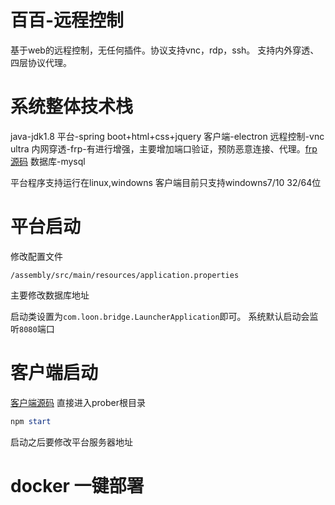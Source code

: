# 百百-远程控制

基于web的远程控制，无任何插件。协议支持vnc，rdp，ssh。
支持内外穿透、四层协议代理。

# 系统整体技术栈
java-jdk1.8
平台-spring boot+html+css+jquery
客户端-electron
远程控制-vnc ultra
内网穿透-frp-有进行增强，主要增加端口验证，预防恶意连接、代理。[frp源码](https://github.com/baibaicloud/frp)
数据库-mysql

平台程序支持运行在linux,windowns
客户端目前只支持windowns7/10 32/64位

# 平台启动
修改配置文件

```
/assembly/src/main/resources/application.properties
```

主要修改数据库地址

启动类设置为`com.loon.bridge.LauncherApplication`即可。
系统默认启动会监听`8080`端口

# 客户端启动
[客户端源码](https://github.com/baibaicloud/prober)
直接进入prober根目录

```powershell
npm start
```
启动之后要修改平台服务器地址

# docker 一键部署

